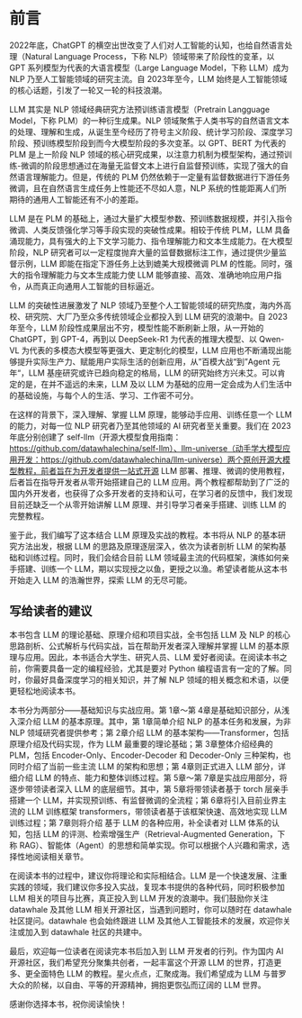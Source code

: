 # 前言

2022年底，ChatGPT 的横空出世改变了人们对人工智能的认知，也给自然语言处理（Natural Language Process，下称 NLP）领域带来了阶段性的变革，以 GPT 系列模型为代表的大语言模型（Large Language Model，下称 LLM）成为 NLP 乃至人工智能领域的研究主流。自 2023年至今，LLM 始终是人工智能领域的核心话题，引发了一轮又一轮的科技浪潮。

LLM 其实是 NLP 领域经典研究方法预训练语言模型（Pretrain Langguage Model，下称 PLM）的一种衍生成果。NLP 领域聚焦于人类书写的自然语言文本的处理、理解和生成，从诞生至今经历了符号主义阶段、统计学习阶段、深度学习阶段、预训练模型阶段到而今大模型阶段的多次变革。以 GPT、BERT 为代表的 PLM 是上一阶段 NLP 领域的核心研究成果，以注意力机制为模型架构，通过预训练-微调的阶段思想通过在海量无监督文本上进行自监督预训练，实现了强大的自然语言理解能力。但是，传统的 PLM 仍然依赖于一定量有监督数据进行下游任务微调，且在自然语言生成任务上性能还不尽如人意，NLP 系统的性能距离人们所期待的通用人工智能还有不小的差距。

LLM 是在 PLM 的基础上，通过大量扩大模型参数、预训练数据规模，并引入指令微调、人类反馈强化学习等手段实现的突破性成果。相较于传统 PLM，LLM 具备涌现能力，具有强大的上下文学习能力、指令理解能力和文本生成能力。在大模型阶段，NLP 研究者可以一定程度抛弃大量的监督数据标注工作，通过提供少量监督示例，LLM 即能在指定下游任务上达到媲美大规模微调 PLM 的性能。同时，强大的指令理解能力与文本生成能力使 LLM 能够直接、高效、准确地响应用户指令，从而真正向通用人工智能的目标逼近。

LLM 的突破性进展激发了 NLP 领域乃至整个人工智能领域的研究热度，海内外高校、研究院、大厂乃至众多传统领域企业都投入到 LLM 研究的浪潮中。自 2023年至今，LLM 阶段性成果层出不穷，模型性能不断刷新上限，从一开始的 ChatGPT，到 GPT-4，再到以 DeepSeek-R1 为代表的推理大模型、以 Qwen-VL 为代表的多模态大模型等更强大、更定制化的模型，LLM 应用也不断涌现出能够提升实际生产力、赋能用户实际生活的创新应用，从”百模大战“到”Agent 元年“，LLM 基座研究或许已趋向稳定的格局，LLM 的研究始终方兴未艾。可以肯定的是，在并不遥远的未来，LLM 及以 LLM 为基础的应用一定会成为人们生活中的基础设施，与每个人的生活、学习、工作密不可分。

在这样的背景下，深入理解、掌握 LLM 原理，能够动手应用、训练任意一个 LLM 的能力，对每一位 NLP 研究者乃至其他领域的 AI 研究者至关重要。我们在 2023年底分别创建了 self-llm（开源大模型食用指南：https://github.com/datawhalechina/self-llm）、llm-universe（动手学大模型应用开发：https://github.com/datawhalechina/llm-universe）两个原创开源大模型教程，前者旨在为开发者提供一站式开源 LLM 部署、推理、微调的使用教程，后者旨在指导开发者从零开始搭建自己的 LLM 应用。两个教程都帮助到了广泛的国内外开发者，也获得了众多开发者的支持和认可，在学习者的反馈中，我们发现目前还缺乏一个从零开始讲解 LLM 原理、并引导学习者亲手搭建、训练 LLM 的完整教程。

鉴于此，我们编写了这本结合 LLM 原理及实战的教程。本书将从 NLP 的基本研究方法出发，根据 LLM 的思路及原理逐层深入，依次为读者剖析 LLM 的架构基础和训练过程。同时，我们会结合目前 LLM 领域最主流的代码框架，演练如何亲手搭建、训练一个 LLM，期以实现授之以鱼，更授之以渔。希望读者能从这本书开始走入 LLM 的浩瀚世界，探索 LLM 的无尽可能。

## 写给读者的建议

本书包含 LLM 的理论基础、原理介绍和项目实战，全书包括 LLM 及 NLP 的核心思路剖析、公式解析与代码实战，旨在帮助开发者深入理解并掌握 LLM 的基本原理与应用。因此，本书适合大学生、研究人员、LLM 爱好者阅读。在阅读本书之前，你需要具备一定的编程经验，尤其是要对 Python 编程语言有一定的了解。同时，你最好具备深度学习的相关知识，并了解 NLP 领域的相关概念和术语，以便更轻松地阅读本书。

本书分为两部分——基础知识与实战应用。第 1章～第 4章是基础知识部分，从浅入深介绍 LLM 的基本原理。其中，第 1章简单介绍 NLP 的基本任务和发展，为非 NLP 领域研究者提供参考；第 2章介绍 LLM 的基本架构——Transformer，包括原理介绍及代码实现，作为 LLM 最重要的理论基础；第 3章整体介绍经典的 PLM，包括 Encoder-Only、Encoder-Decoder 和 Decoder-Only 三种架构，也同时介绍了当前一些主流 LLM 的架构和思想；第 4章则正式进入 LLM 部分，详细介绍 LLM 的特点、能力和整体训练过程。第 5章～第 7章是实战应用部分，将逐步带领读者深入 LLM 的底层细节。其中，第 5章将带领读者基于 torch 层亲手搭建一个 LLM，并实现预训练、有监督微调的全流程；第 6章将引入目前业界主流的 LLM 训练框架 transformers，带领读者基于该框架快速、高效地实现 LLM 训练过程；第 7章则将介绍 基于 LLM 的各种应用，补全读者对 LLM 体系的认知，包括 LLM 的评测、检索增强生产（Retrieval-Augmented Generation，下称 RAG）、智能体（Agent）的思想和简单实现。你可以根据个人兴趣和需求，选择性地阅读相关章节。

在阅读本书的过程中，建议你将理论和实际相结合。LLM 是一个快速发展、注重实践的领域，我们建议你多投入实战，复现本书提供的各种代码，同时积极参加 LLM 相关的项目与比赛，真正投入到 LLM 开发的浪潮中。我们鼓励你关注 datawhale 及其他 LLM 相关开源社区，当遇到问题时，你可以随时在 datawhale 社区提问。datawhale 也会始终跟进 LLM 及其他人工智能技术的发展，欢迎你关注或加入到 datawhale 社区的共建中。

最后，欢迎每一位读者在阅读完本书后加入到 LLM 开发者的行列。作为国内 AI 开源社区，我们希望充分聚集共创者，一起丰富这个开源 LLM 的世界，打造更多、更全面特色 LLM 的教程。星火点点，汇聚成海。我们希望成为 LLM 与普罗大众的阶梯，以自由、平等的开源精神，拥抱更恢弘而辽阔的 LLM 世界。

感谢你选择本书，祝你阅读愉快！
